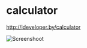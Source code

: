 # calculator

http://ideveloper.by/calculator

![Screenshoot](http://ideveloper.by/preview/calculator.png)
